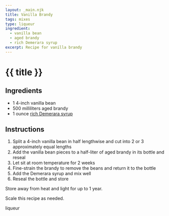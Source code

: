 ```yaml
---
layout: _main.njk
title: Vanilla Brandy
tags: mixes
type: liqueur
ingredient:
  - vanilla bean
  - aged brandy
  - rich Demerara syrup
excerpt: Recipe for vanilla brandy
---
```


<!-- markdownlint-disable MD025 -->
# {{ title }}
<!-- markdownlint-enable MD025 -->

## Ingredients

* 1 4-inch vanilla bean
* 500 milliliters aged brandy
* 1 ounce [rich Demerara syrup](/mixes/2-1-simple-syrup)

## Instructions

1. Split a 4-inch vanilla bean in half lengthwise and cut into 2 or 3 approximately equal lengths
2. Add the vanilla bean pieces to a half-liter of aged brandy in its bottle and reseal
3. Let sit at room temperature for 2 weeks
4. Fine-strain the brandy to remove the beans and return it to the bottle
5. Add the Demerara syrup and mix well
6. Reseal the bottle and store

<tiki-callout type="note">

  Store away from heat and light for up to 1 year.
  
  Scale this recipe as needed.

</tiki-callout>

<div
  class="sr-only"
  data-cat[0]="Liqueur"
  data-ingredient[0]="Vanilla bean"
  data-ingredient[1]="Brandy"
  data-ingredient[2]="Rich Demerara syrup"
  data-pagefind-filter="
    Category[data-cat[0]],
    Ingredient[data-ingredient[0]],
    Ingredient[data-ingredient[1]],
    Ingredient[data-ingredient[2]],
    Pantry[data-ingredient[0]],
    Liquor[data-ingredient[1]],
    Syrup[data-ingredient[2]]
  "
>
</div>

<div class="keywords" aria-hidden>liqueur</div>
